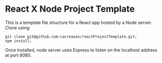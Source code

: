 # React X Node Project Template
This is a template file structure for a React app hosted by a Node server.
Clone using:
```
git clone git@github.com:cacreason/reactProjectTemplate.git;
npm install;
```
Once Installed, node server uses Express to listen on the localhost address at port 8080.
